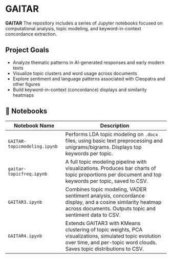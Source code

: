 # GAITAR

**GAITAR** The repository includes a series of Jupyter notebooks focused on computational analysis, topic modeling, and keyword-in-context concordance extraction.

## Project Goals

- Analyze thematic patterns in AI-generated responses and early modern texts
- Visualize topic clusters and word usage across documents
- Explore sentiment and language patterns associated with Cleopatra and other figures
- Build keyword-in-context (concordance) displays and similarity heatmaps

## 📁 Notebooks

 Notebook Name                  | Description |
|-------------------------------|-------------|
| `GAITAR-topicmodeling.ipynb`  | Performs LDA topic modeling on `.docx` files, using basic text preprocessing and unigrams/bigrams. Displays top keywords per topic. |
| `gaitar-topicfreq.ipynb`      | A full topic modeling pipeline with visualizations. Produces bar charts of topic proportions per document and top keywords per topic, saved to CSV. |
| `GAITAR3.ipynb`               | Combines topic modeling, VADER sentiment analysis, concordance display, and a cosine similarity heatmap across documents. Outputs topic and sentiment data to CSV. |
| `GAITAR4.ipynb`               | Extends GAITAR3 with KMeans clustering of topic weights, PCA visualizations, simulated topic evolution over time, and per-topic word clouds. Saves topic distributions to CSV. |

